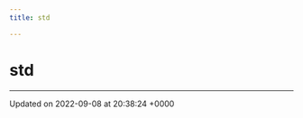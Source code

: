 ```yaml
---
title: std

---
```


# std








-------------------------------

Updated on 2022-09-08 at 20:38:24 +0000